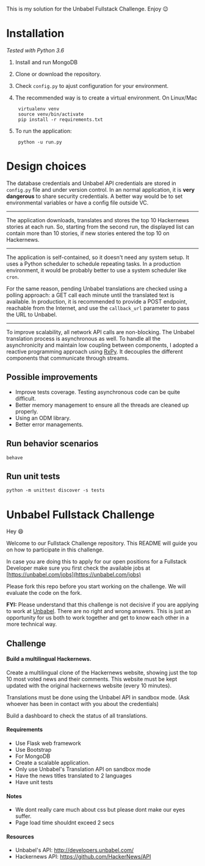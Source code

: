 This is my solution for the Unbabel Fullstack Challenge. Enjoy :wink:

# Installation

*Tested with Python 3.6*

1. Install and run MongoDB

2. Clone or download the repository. 

3. Check `config.py` to ajust configuration for your environment.

4. The recommended way is to create a virtual environment. On Linux/Mac

        virtualenv venv
        source venv/bin/activate
        pip install -r requirements.txt

5. To run the application:

        python -u run.py

# Design choices

The database credentials and Unbabel API credentials are stored in `config.py` file and under version control. 
In an normal application, it is **very dangerous** to share security credentials. A better way would be to set
environmental variables or have a config file outside VC.

-----------------------

The application downloads, translates and stores the top 10 Hackernews stories at each run. So, starting from the second run, the displayed list can contain more than 10 stories, if new stories entered the top 10 on Hackernews.

---------------

The application is self-contained, so it doesn't need any system setup. 
It uses a Python scheduler to schedule repeating tasks. 
In a production environment, it would be probably better to use a system scheduler like `cron`.

For the same reason, pending Unbabel translations are checked using a polling approach: 
a GET call each minute until the translated text is available. 
In production, it is recommended to provide a POST endpoint, reachable from the Internet, and use the `callback_url` parameter to pass the URL to Unbabel.

-------

To improve scalability, all network API calls are non-blocking. The Unbabel translation process is asynchronous as well. 
To handle all the asynchronicity and maintain low coupling between components, I adopted a reactive programming approach using [RxPy](https://github.com/ReactiveX/RxPY). 
It decouples the different components that communicate through streams.

## Possible improvements

- Improve tests coverage. Testing asynchronous code can be quite difficult.
- Better memory management to ensure all the threads are cleaned up properly.
- Using an ODM library.
- Better error managements.

## Run behavior scenarios

    behave

## Run unit tests

    python -m unittest discover -s tests
    

# Unbabel Fullstack Challenge

Hey :smile:

Welcome to our Fullstack Challenge repository. This README will guide you on how to participate in this challenge.

In case you are doing this to apply for our open positions for a Fullstack Developer make sure you first check the available jobs at [https://unbabel.com/jobs](https://unbabel.com/jobs)

Please fork this repo before you start working on the challenge. We will evaluate the code on the fork.

**FYI:** Please understand that this challenge is not decisive if you are applying to work at [Unbabel](https://unbabel.com/jobs). There are no right and wrong answers. This is just an opportunity for us both to work together and get to know each other in a more technical way.

## Challenge


#### Build a multilingual Hackernews.

Create a multilingual clone of the Hackernews website, showing just the top 10 most voted news and their comments. 
This website must be kept updated with the original hackernews website (every 10 minutes).

Translations must be done using the Unbabel API in sandbox mode. (Ask whoever has been in contact with you about the credentials)

Build a dashboard to check the status of all translations.


#### Requirements
* Use Flask web framework
* Use Bootstrap
* For MongoDB
* Create a scalable application. 
* Only use Unbabel's Translation API on sandbox mode
* Have the news titles translated to 2 languages
* Have unit tests


#### Notes
* We dont really care much about css but please dont make our eyes suffer. 
* Page load time shouldnt exceed 2 secs 


#### Resources
* Unbabel's API: http://developers.unbabel.com/
* Hackernews API: https://github.com/HackerNews/API

